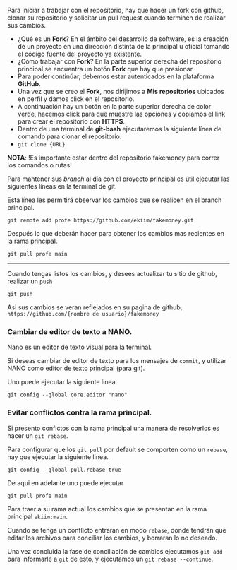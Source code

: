 
Para iniciar a trabajar con el repositorio, hay que hacer un fork con github, clonar su repositorio y solicitar un pull request cuando terminen de realizar sus cambios.
  - ¿Qué es un **Fork**? En el ámbito del desarrollo de software, es la creación de un proyecto en una dirección distinta de la principal u oficial tomando el código fuente del proyecto ya existente.
  - ¿Cómo trabajar con **Fork**? En la parte superior derecha del repositorio principal se encuentra un botón **Fork** que hay que presionar.
  - Para poder continúar, debemos estar autenticados en la plataforma **GitHub**.
  - Una vez que se creo el **Fork**, nos dirijimos a **Mis repositorios** ubicados en perfil y damos click en el repositorio.
  - A continuación hay un botón en la parte superior derecha de color verde, hacemos click para que muestre las opciones y copiamos el link para crear el repositorio con **HTTPS**.
  - Dentro de una terminal de **git-bash** ejecutaremos la siguiente línea de comando para clonar el repositorio:
  - `git clone {URL}`


**NOTA**:
!Es importante estar dentro del repositorio fakemoney para correr los comandos o rutas!

Para mantener sus _branch_ al día con el proyecto principal es útil ejecutar las siguientes líneas en la terminal de git. 

Esta línea les permitirá observar los cambios que se realicen en el branch principal.
```
git remote add profe https://github.com/ekiim/fakemoney.git
```

Después lo que deberán hacer para obtener los cambios mas recientes en la rama principal.

```
git pull profe main
```

---

Cuando tengas listos los cambios, y desees actualizar tu sitio de github, realizar un `push`

```
git push
```

Asi sus cambios se veran reflejados en su pagina de github, `https://github.com/{nombre de usuario}/fakemoney`


### Cambiar de editor de texto a NANO.

Nano es un editor de texto visual para la terminal.

Si deseas cambiar de editor de texto para los mensajes de `commit`, y utilizar NANO como editor de texto principal (para git).

Uno puede ejecutar la siguiente linea.

```
git config --global core.editor "nano"
```

### Evitar conflictos contra la rama principal.

Si presento confictos con la rama principal una manera de resolverlos es hacer un `git rebase`.

Para configurar que los `git pull` por default se comporten como un `rebase`, hay que ejecutar la siguiente linea.

```
git config --global pull.rebase true
```

De aqui en adelante uno puede ejecutar 

```
git pull profe main
```

Para traer a su rama actual los cambios que se presentan en la rama principal `ekiim:main`.

Cuando se tenga un conflicto entrarán en modo `rebase`, donde tendrán que editar los archivos para conciliar los cambios, y borraran lo no deseado.

Una vez concluida la fase de conciliación de cambios ejecutamos `git add` para informarle a `git` de esto, y ejecutamos un `git rebase --continue`.


